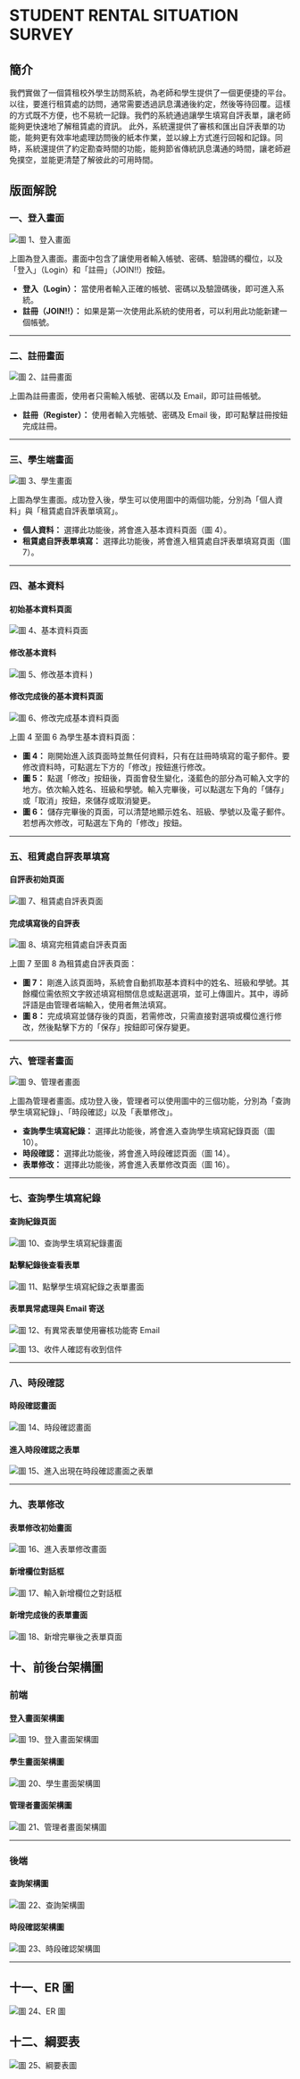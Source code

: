 # STUDENT RENTAL SITUATION SURVEY

## 簡介

我們實做了一個賃租校外學生訪問系統，為老師和學生提供了一個更便捷的平台。
以往，要進行租賃處的訪問，通常需要透過訊息溝通後約定，然後等待回覆。這樣的方式既不方便，也不易統一記錄。我們的系統通過讓學生填寫自評表單，讓老師能夠更快速地了解租賃處的資訊。
此外，系統還提供了審核和匯出自評表單的功能，能夠更有效率地處理訪問後的紙本作業，並以線上方式進行回報和記錄。同時，系統還提供了約定勘查時間的功能，能夠節省傳統訊息溝通的時間，讓老師避免撲空，並能更清楚了解彼此的可用時間。

## 版面解說

### 一、登入畫面

![圖 1、登入畫面](https://github.com/user-attachments/assets/cddbf26b-98cc-49c8-8e66-75132a8f3f9b)

上圖為登入畫面。畫面中包含了讓使用者輸入帳號、密碼、驗證碼的欄位，以及「登入」（Login）和「註冊」（JOIN!!）按鈕。

- **登入（Login）：** 當使用者輸入正確的帳號、密碼以及驗證碼後，即可進入系統。
- **註冊（JOIN!!）：** 如果是第一次使用此系統的使用者，可以利用此功能新建一個帳號。

---

### 二、註冊畫面

![圖 2、註冊畫面](https://github.com/user-attachments/assets/79bf457c-7e4a-4526-9c4f-f1f980b17576)

上圖為註冊畫面，使用者只需輸入帳號、密碼以及 Email，即可註冊帳號。

- **註冊（Register）：** 使用者輸入完帳號、密碼及 Email 後，即可點擊註冊按鈕完成註冊。

---

### 三、學生端畫面

![圖 3、學生畫面](https://github.com/user-attachments/assets/bd316c60-d2f3-493b-9277-e92ff4866b26)

上圖為學生畫面。成功登入後，學生可以使用圖中的兩個功能，分別為「個人資料」與「租賃處自評表單填寫」。

- **個人資料：** 選擇此功能後，將會進入基本資料頁面（圖 4）。
- **租賃處自評表單填寫：** 選擇此功能後，將會進入租賃處自評表單填寫頁面（圖 7）。

---

### 四、基本資料

#### 初始基本資料頁面

![圖 4、基本資料頁面](https://github.com/user-attachments/assets/a5796275-a77a-4984-a705-f9f4ad129b42)

#### 修改基本資料

![圖 5、修改基本資料](https://github.com/user-attachments/assets/3639c859-0675-49c8-8979-ac9c9b82f73f)
)

#### 修改完成後的基本資料頁面

![圖 6、修改完成基本資料頁面](https://github.com/user-attachments/assets/43373bf9-1cd9-4e88-8c94-4920f52f1d5b)


上圖 4 至圖 6 為學生基本資料頁面：

- **圖 4：** 剛開始進入該頁面時並無任何資料，只有在註冊時填寫的電子郵件。要修改資料時，可點選左下方的「修改」按鈕進行修改。
- **圖 5：** 點選「修改」按鈕後，頁面會發生變化，淺藍色的部分為可輸入文字的地方。依次輸入姓名、班級和學號。輸入完畢後，可以點選左下角的「儲存」或「取消」按鈕，來儲存或取消變更。
- **圖 6：** 儲存完畢後的頁面，可以清楚地顯示姓名、班級、學號以及電子郵件。若想再次修改，可點選左下角的「修改」按鈕。

---

### 五、租賃處自評表單填寫

#### 自評表初始頁面

![圖 7、租賃處自評表頁面](https://github.com/user-attachments/assets/cca34a68-4087-4dfe-a6a9-7d0a5e9d5c31)

#### 完成填寫後的自評表

![圖 8、填寫完租賃處自評表頁面](https://github.com/user-attachments/assets/46ff4210-fda6-42a3-add5-29274db8b05b)

上圖 7 至圖 8 為租賃處自評表頁面：

- **圖 7：** 剛進入該頁面時，系統會自動抓取基本資料中的姓名、班級和學號。其餘欄位需依照文字敘述填寫相關信息或點選選項，並可上傳圖片。其中，導師評語是由管理者端輸入，使用者無法填寫。
- **圖 8：** 完成填寫並儲存後的頁面，若需修改，只需直接對選項或欄位進行修改，然後點擊下方的「保存」按鈕即可保存變更。

---

### 六、管理者畫面

![圖 9、管理者畫面](https://github.com/user-attachments/assets/c9d31cf8-8bfd-4d9c-abfe-dbd65d7c8eff)

上圖為管理者畫面。成功登入後，管理者可以使用圖中的三個功能，分別為「查詢學生填寫紀錄」、「時段確認」以及「表單修改」。

- **查詢學生填寫紀錄：** 選擇此功能後，將會進入查詢學生填寫紀錄頁面（圖 10）。
- **時段確認：** 選擇此功能後，將會進入時段確認頁面（圖 14）。
- **表單修改：** 選擇此功能後，將會進入表單修改頁面（圖 16）。

---

### 七、查詢學生填寫紀錄

#### 查詢紀錄頁面

![圖 10、查詢學生填寫紀錄畫面](https://github.com/user-attachments/assets/9eeedc15-2959-4509-876f-4ae564c27088)

#### 點擊紀錄後查看表單

![圖 11、點擊學生填寫紀錄之表單畫面](https://github.com/user-attachments/assets/9a0b4410-9a0a-427f-ac75-e62d0b0fca5c)

#### 表單異常處理與 Email 寄送

![圖 12、有異常表單使用審核功能寄 Email](https://github.com/user-attachments/assets/d52aac5f-7761-48d5-a753-099f1675d878)

![圖 13、收件人確認有收到信件](https://github.com/user-attachments/assets/21b5e367-acfd-4466-85cb-0d300bf2f116)


---

### 八、時段確認

#### 時段確認畫面

![圖 14、時段確認畫面](https://github.com/user-attachments/assets/079dec14-cea8-4503-b9b5-e4baa7631819)

#### 進入時段確認之表單

![圖 15、進入出現在時段確認畫面之表單](https://github.com/user-attachments/assets/1b8d3039-4080-4ee2-a655-d9c2ff6d70d0)

---

### 九、表單修改

#### 表單修改初始畫面

![圖 16、進入表單修改畫面](https://github.com/user-attachments/assets/b971fc49-28af-40a3-b3b1-a49b62f7a176)

#### 新增欄位對話框

![圖 17、輸入新增欄位之對話框](https://github.com/user-attachments/assets/07ecc215-6041-4266-9fde-2c4fe32eeddd)

#### 新增完成後的表單畫面

![圖 18、新增完畢後之表單頁面](https://github.com/user-attachments/assets/8de69994-9e30-40af-ae79-3d5030c66d49)

## 十、前後台架構圖

### 前端

#### 登入畫面架構圖
![圖 19、登入畫面架構圖](https://github.com/user-attachments/assets/4adda4b3-ca4c-4646-825c-251c19429a12)

#### 學生畫面架構圖
![圖 20、學生畫面架構圖](https://github.com/user-attachments/assets/583bffa6-3731-4ac8-9485-cdcb3df18d5d)

#### 管理者畫面架構圖
![圖 21、管理者畫面架構圖](https://github.com/user-attachments/assets/0f0127db-5a16-4143-bf70-7aadcc4fbeb4)

---

### 後端

#### 查詢架構圖
![圖 22、查詢架構圖](https://github.com/user-attachments/assets/90b338ad-de1e-499d-b303-e04f0441a5ba)

#### 時段確認架構圖
![圖 23、時段確認架構圖](https://github.com/user-attachments/assets/f5121fcf-fbe1-4d3f-aa98-f8580eb94a9d)

---

## 十一、ER 圖

![圖 24、ER 圖](https://github.com/user-attachments/assets/2fb448aa-065f-42b2-8ae8-83ffb5e1b7de)

## 十二、綱要表

![圖 25、綱要表圖](https://github.com/user-attachments/assets/20ca0925-1de8-4db1-ac46-35cc19466bf0)
